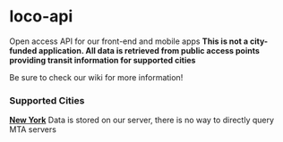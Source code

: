 # loco-api

Open access API for our front-end and mobile apps
<strong>This is not a city-funded application. All data is retrieved from public access points providing transit information for supported cities</strong>

Be sure to check our wiki for more information!

### Supported Cities
<a href="http://web.mta.info/developers/"><strong>New York</strong></a>
Data is stored on our server, there is no way to directly query MTA servers

